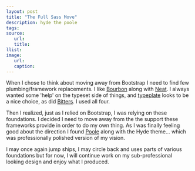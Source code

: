 ```yaml
---
layout: post
title: "The Full Sass Move"
description: hyde the poole
tags:
source:
   url:
   title:
llist:
image:
   url:
   caption:
---
```

When I chose to think about moving away from Bootstrap I need to find few plumbing/framework replacements. I like [Bourbon][bourbon] along with [Neat][neat]. I always wanted some 'help' on the typeset side of things, and [typeplate][typeplate] looks to be a nice choice, as did [Bitters][bitters]. I used all four.

Then I realized, just as I relied on Bootstrap, I was relying on these foundations. I decided I need to move away from the the support these frameworks provide in order to do my own thing. As I was finally feeling good about the direction I found [Poole][poole] along with the Hyde theme... which was professionally polished version of my vision.

I may once again jump ships, I may circle back and uses parts of various foundations but for now, I will continue work on my sub-professional looking design and enjoy what I produced.

[bourbon]: http://bourbon.io/
[neat]: http://neat.bourbon.io/
[bitters]: http://bitters.bourbon.io/
[typeplate]: http://typeplate.com/
[poole]: http://getpoole.com/ "A diligent and noble steward for building Jekyll sites."
